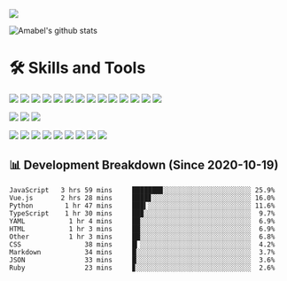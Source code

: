 <img src="https://img.shields.io/badge/last%20updated%20at-2020--10--26%2010%3A25%20(UTC)-brightgreen?style=for-the-badge">


![Amabel's github stats](https://github-readme-stats.vercel.app/api?username=amabel)


# 🛠️ Skills and Tools

[![](https://img.shields.io/badge/-JavaScript-f7e018?style=flat-square&logo=javascript&logoColor=white)](https://www.ecma-international.org/)
[![](https://img.shields.io/badge/-Angular-DD0031?style=flat-square&logo=angular&logoColor=white)](https://angular.io/)
[![](https://img.shields.io/badge/-Ruby-CC342D?style=flat-square&logo=ruby&logoColor=white)](https://www.ruby-lang.org/en/)
[![](https://img.shields.io/badge/-Ruby%20on%20Rails-CC0000?style=flat-square&logo=ruby-on-rails&logoColor=white)](https://rubyonrails.org/)
[![](https://img.shields.io/badge/-Vue.js-4fc08d?style=flat-square&logo=vue.js&logoColor=ffffff)](https://vuejs.org/)
[![](https://img.shields.io/badge/-Node.js-43853d?style=flat-square&logo=node.js&logoColor=ffffff)](https://nodejs.org/)
[![](https://img.shields.io/badge/-Go-00ADD8?style=flat-square&logo=go&logoColor=white)](https://golang.org/)
[![](https://img.shields.io/badge/-Python-3776AB?style=flat-square&logo=python&logoColor=ffffff)](https://www.python.org/)
[![](https://img.shields.io/badge/-Nginx-269539?style=flat-square&logo=nginx&logoColor=ffffff)](https://nginx.org/)
[![](https://img.shields.io/badge/-React-61DAFB?style=flat-square&logo=react&logoColor=white)](https://reactjs.org/)
[![](https://img.shields.io/badge/-HTML5-E34F26?style=flat-square&logo=html5&logoColor=white)](https://html.spec.whatwg.org/)
[![](https://img.shields.io/badge/-CSS3-1572B6?style=flat-square&logo=css3&logoColor=white)](https://www.w3.org/Style/CSS/)
[![](https://img.shields.io/badge/-Electron-47848F?style=flat-square&logo=electron&logoColor=white)](https://www.electronjs.org/)
[![](https://img.shields.io/badge/-Java-007396?style=flat-square&logo=java&logoColor=ffffff)](https://www.java.com/)

[![](https://img.shields.io/badge/-MySQL-4479A1?style=flat-square&logo=mysql&logoColor=white)](https://www.mysql.com/)
[![](https://img.shields.io/badge/-Redis-DC382D?style=flat-square&logo=redis&logoColor=white)](https://redis.io/)
[![](https://img.shields.io/badge/-PostgreSQL-336791?style=flat-square&logo=postgresql&logoColor=white)](https://www.postgresql.org/)

[![](https://img.shields.io/badge/-Visual%20Studio%20Code-007ACC?style=flat-square&logo=visual-studio-code&logoColor=white)](https://code.visualstudio.com/)
[![](https://img.shields.io/badge/-Git-f05032?style=flat-square&logo=git&logoColor=white)](https://git-scm.com/)
[![](https://img.shields.io/badge/-NPM-cb3837?style=flat-square&logo=npm&logoColor=white)](https://npmjs.com/)
[![](https://img.shields.io/badge/-Docker-2496ED?style=flat-square&logo=docker&logoColor=ffffff)](https://www.docker.com/)
[![](https://img.shields.io/badge/-Postman-FF6C37?style=flat-square&logo=postman&logoColor=white)](https://www.linuxfoundation.org/)
[![](https://img.shields.io/badge/-Debian-A81D33?style=flat-square&logo=debian&logoColor=white)](https://www.debian.org/)
[![](https://img.shields.io/badge/-Ubuntu-E95420?style=flat-square&logo=ubuntu&logoColor=white)](https://ubuntu.com/)
[![](https://img.shields.io/badge/-Amazon%20AWS-232F3E?style=flat-square&logo=amazon-aws&logoColor=white)](https://aws.amazon.com/)
[![](https://img.shields.io/badge/-Raspberry%20Pi-C51A4A?style=flat-square&logo=raspberry-pi&logoColor=white)](https://www.raspberrypi.org/)


## 📊 Development Breakdown (Since 2020-10-19)
```
JavaScript   3 hrs 59 mins     ███████▊░░░░░░░░░░░░░░░░░░░░░░ 25.9%
Vue.js       2 hrs 28 mins     ████▊░░░░░░░░░░░░░░░░░░░░░░░░░ 16.0%
Python        1 hr 47 mins     ███▍░░░░░░░░░░░░░░░░░░░░░░░░░░ 11.6%
TypeScript    1 hr 30 mins     ██▉░░░░░░░░░░░░░░░░░░░░░░░░░░░  9.7%
YAML           1 hr 4 mins     ██░░░░░░░░░░░░░░░░░░░░░░░░░░░░  6.9%
HTML           1 hr 3 mins     ██░░░░░░░░░░░░░░░░░░░░░░░░░░░░  6.9%
Other          1 hr 3 mins     ██░░░░░░░░░░░░░░░░░░░░░░░░░░░░  6.8%
CSS                38 mins     █▎░░░░░░░░░░░░░░░░░░░░░░░░░░░░  4.2%
Markdown           34 mins     █░░░░░░░░░░░░░░░░░░░░░░░░░░░░░  3.7%
JSON               33 mins     █░░░░░░░░░░░░░░░░░░░░░░░░░░░░░  3.6%
Ruby               23 mins     ▊░░░░░░░░░░░░░░░░░░░░░░░░░░░░░  2.6%
```